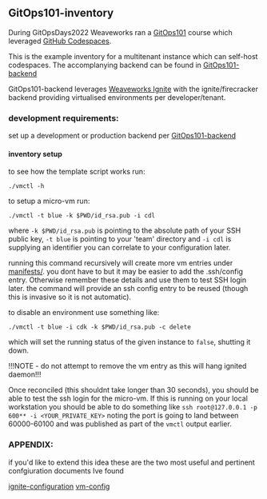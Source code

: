 ## GitOps101-inventory

During GitOpsDays2022 Weaveworks ran a [GitOps101](https://github.com/kubernetes101/gitopsdays) course which leveraged [GitHub Codespaces](https://github.com/features/codespaces).

This is the example inventory for a multitenant instance which can self-host codespaces. The accomplanying backend can be found in [GitOps101-backend](https://github.com/fire-ant/gitopsdays-101-backend)

GitOps101-backend leverages [Weaveworks Ignite](https://github.com/weaveworks/ignite) with the ignite/firecracker backend providing virtualised environments per developer/tenant.

### development requirements:

set up a development or production backend per [GitOps101-backend](https://github.com/fire-ant/gitopsdays-101-backend)

#### inventory setup

to see how the template script works run:
```
./vmctl -h
```

to setup a micro-vm run:
```
./vmctl -t blue -k $PWD/id_rsa.pub -i cdl
```

where `-k $PWD/id_rsa.pub` is pointing to the absolute path of your SSH public key, `-t blue` is pointing to your 'team' directory  and `-i cdl` is supplying an identifier you can correlate to your configuration later.

running this command recursively will create more vm entries under [manifests/](manifests/). you dont have to but it may be easier to add the .ssh/config entry. Otherwise remember these details and use them to test SSH login later. the command will provide an ssh config entry to be reused (though this is invasive so it is not automatic).

to disable an environment use something like:

```
./vmctl -t blue -i cdk -k $PWD/id_rsa.pub -c delete
```

which will set the running status of the given instance to `false`, shutting it down.

!!!NOTE - do not attempt to remove the vm entry as this will hang ignited daemon!!!

Once reconciled (this shouldnt take longer than 30 seconds), you should be able to test the ssh login for the micro-vm. If this is running on your local workstation you should be able to do something like ```ssh root@127.0.0.1 -p 600** -i <YOUR_PRIVATE_KEY>``` noting the port is going to land between 60000-60100 and was published as part of the ```vmctl``` output earlier.

### APPENDIX:

if you'd like to extend this idea these are the two most useful and pertinent confgiuration documents Ive found

[ignite-configuration](https://github.com/weaveworks/ignite/blob/main/docs/ignite-configuration.md)
[vm-config](https://github.com/weaveworks/ignite/blob/main/docs/declarative-config.md)
